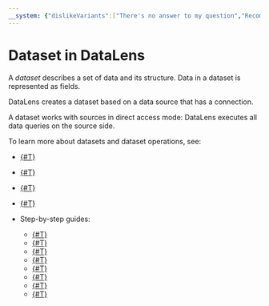 ```yaml
---
__system: {"dislikeVariants":["There's no answer to my question","Recommendations aren't helpful","Content does not match the title","Other"]}
---
```

# Dataset in DataLens

A _dataset_ describes a set of data and its structure.
Data in a dataset is represented as fields.

DataLens creates a dataset based on a data source that has a connection.


A dataset works with sources in direct access mode: DataLens executes all data queries on the source side.


To learn more about datasets and dataset operations, see:

* [{#T}](data-model.md)
* [{#T}](../data-types.md)
* [{#T}](../../dataset/types-lookup-table.md)
* [{#T}](settings.md)

* Step-by-step guides:

  * [{#T}](../../operations/dataset/create.md)
  * [{#T}](../../operations/dataset/join-data.md)
  * [{#T}](../../operations/dataset/create-field.md)
  * [{#T}](../../operations/dataset/create-calculated-field.md)
  * [{#T}](../../operations/dataset/create-filter.md)
  * [{#T}](../../operations/dataset/update-field.md)
  * [{#T}](../../operations/dataset/add-data.md)
  * [{#T}](../../operations/dataset/add-parameter-dataset.md)
